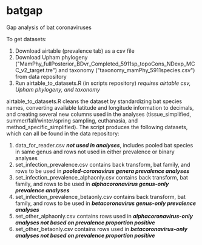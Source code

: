# batgap
Gap analysis of bat coronaviruses

To get datasets:
1) Download airtable (prevalence tab) as a csv file
2) Download Upham phylogeny ("MamPhy_fullPosterior_BDvr_Completed_5911sp_topoCons_NDexp_MCC_v2_target.tre") and taxonomy ("taxonomy_mamPhy_5911species.csv") from data repository
3) Run airtable_to_datasets.R (in scripts repository) *requires airtable csv, Upham phylogeny, and taxonomy*

airtable_to_datasets.R cleans the dataset by standardizing bat species names, converting available latitude and longitude information to decimals, and creating several new columns used in the analyses (tissue_simplified, summer/fall/winter/spring sampling, euthanasia, and method_specific_simplified).
The script produces the following datasets, which can all be found in the data repository:
1) data_for_reader.csv ***not used in analyses***, includes pooled bat species in same genus and rows not used in either prevalence or binary analyses
2) set_infection_prevalence.csv contains back transform, bat family, and rows to be used in ***pooled-coronavirus genera prevalence analyses***
3) set_infection_prevalence_alphaonly.csv contains back transform, bat family, and rows to be used in ***alphacoronavirus genus-only prevalence analyses***
4) set_infection_prevalence_betaonly.csv contains back transform, bat family, and rows to be used in ***betacoronavirus genus-only prevalence analyses***
5) set_other_alphaonly.csv contains rows used in ***alphacoronavirus-only analyses not based on prevalence proportion positive***
6) set_other_betaonly.csv contains rows used in ***betacoronavirus-only analyses not based on prevalence proportion positive***
